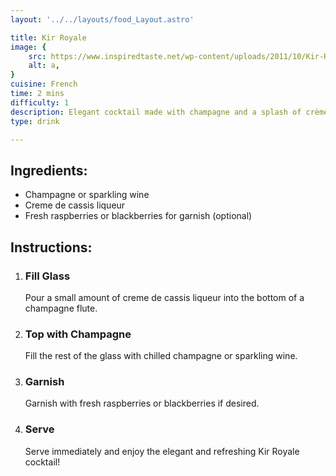 ```yaml
---
layout: '../../layouts/food_Layout.astro'

title: Kir Royale
image: {
    src: https://www.inspiredtaste.net/wp-content/uploads/2011/10/Kir-Royale-Recipe-3-1200.jpg,
    alt: a,
}
cuisine: French
time: 2 mins
difficulty: 1
description: Elegant cocktail made with champagne and a splash of crème de cassis (blackcurrant liqueur), garnished with a fresh blackberry or raspberry.
type: drink

---
```

<div class="recipe-container">
    <div class="ingredients">
        <h2>Ingredients:</h2>
        <ul>
            <li>Champagne or sparkling wine</li>
            <li>Creme de cassis liqueur</li>
            <li>Fresh raspberries or blackberries for garnish (optional)</li>
        </ul>
    </div>
    <div class="instructions">
        <h2>Instructions:</h2>
        <ol>
            <li><h3>Fill Glass</h3>
                Pour a small amount of creme de cassis liqueur into the bottom of a champagne flute.
            </li>
            <li><h3>Top with Champagne</h3>
                Fill the rest of the glass with chilled champagne or sparkling wine.
            </li>
            <li><h3>Garnish</h3>
                Garnish with fresh raspberries or blackberries if desired.
            </li>
            <li><h3>Serve</h3>
                Serve immediately and enjoy the elegant and refreshing Kir Royale cocktail!
            </li>
        </ol>
    </div>
</div>
